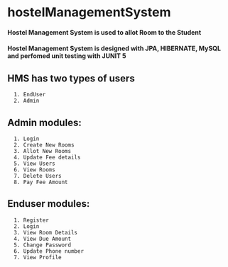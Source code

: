 # hostelManagementSystem
#### Hostel Management System is used to allot Room to the Student
#### Hostel Management System is designed with JPA, HIBERNATE, MySQL and perfomed unit testing with JUNIT 5


## HMS has two types of users 
      1. EndUser 
      2. Admin
    
    
## Admin modules: 
      1. Login 
      2. Create New Rooms 
      3. Allot New Rooms 
      4. Update Fee details 
      5. View Users 
      6. View Rooms 
      7. Delete Users
      8. Pay Fee Amount
    
    
## Enduser modules: 
      1. Register 
      2. Login 
      3. View Room Details 
      4. View Due Amount 
      5. Change Password 
      6. Update Phone number 
      7. View Profile
